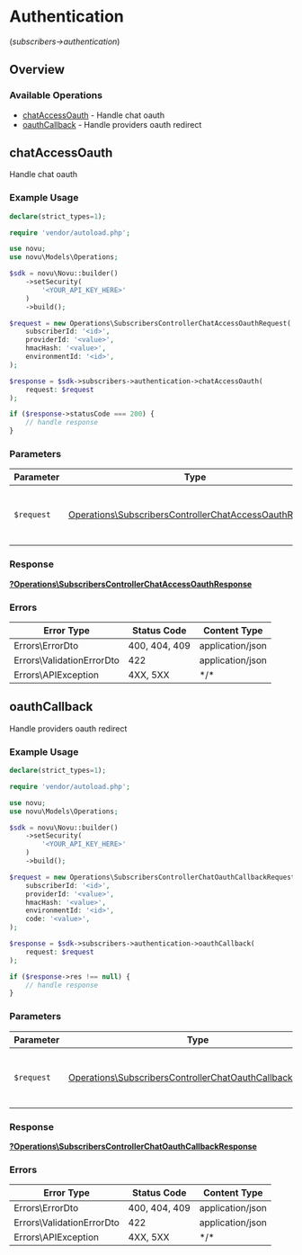 # Authentication
(*subscribers->authentication*)

## Overview

### Available Operations

* [chatAccessOauth](#chataccessoauth) - Handle chat oauth
* [oauthCallback](#oauthcallback) - Handle providers oauth redirect

## chatAccessOauth

Handle chat oauth

### Example Usage

```php
declare(strict_types=1);

require 'vendor/autoload.php';

use novu;
use novu\Models\Operations;

$sdk = novu\Novu::builder()
    ->setSecurity(
        '<YOUR_API_KEY_HERE>'
    )
    ->build();

$request = new Operations\SubscribersControllerChatAccessOauthRequest(
    subscriberId: '<id>',
    providerId: '<value>',
    hmacHash: '<value>',
    environmentId: '<id>',
);

$response = $sdk->subscribers->authentication->chatAccessOauth(
    request: $request
);

if ($response->statusCode === 200) {
    // handle response
}
```

### Parameters

| Parameter                                                                                                                        | Type                                                                                                                             | Required                                                                                                                         | Description                                                                                                                      |
| -------------------------------------------------------------------------------------------------------------------------------- | -------------------------------------------------------------------------------------------------------------------------------- | -------------------------------------------------------------------------------------------------------------------------------- | -------------------------------------------------------------------------------------------------------------------------------- |
| `$request`                                                                                                                       | [Operations\SubscribersControllerChatAccessOauthRequest](../../Models/Operations/SubscribersControllerChatAccessOauthRequest.md) | :heavy_check_mark:                                                                                                               | The request object to use for the request.                                                                                       |

### Response

**[?Operations\SubscribersControllerChatAccessOauthResponse](../../Models/Operations/SubscribersControllerChatAccessOauthResponse.md)**

### Errors

| Error Type                | Status Code               | Content Type              |
| ------------------------- | ------------------------- | ------------------------- |
| Errors\ErrorDto           | 400, 404, 409             | application/json          |
| Errors\ValidationErrorDto | 422                       | application/json          |
| Errors\APIException       | 4XX, 5XX                  | \*/\*                     |

## oauthCallback

Handle providers oauth redirect

### Example Usage

```php
declare(strict_types=1);

require 'vendor/autoload.php';

use novu;
use novu\Models\Operations;

$sdk = novu\Novu::builder()
    ->setSecurity(
        '<YOUR_API_KEY_HERE>'
    )
    ->build();

$request = new Operations\SubscribersControllerChatOauthCallbackRequest(
    subscriberId: '<id>',
    providerId: '<value>',
    hmacHash: '<value>',
    environmentId: '<id>',
    code: '<value>',
);

$response = $sdk->subscribers->authentication->oauthCallback(
    request: $request
);

if ($response->res !== null) {
    // handle response
}
```

### Parameters

| Parameter                                                                                                                            | Type                                                                                                                                 | Required                                                                                                                             | Description                                                                                                                          |
| ------------------------------------------------------------------------------------------------------------------------------------ | ------------------------------------------------------------------------------------------------------------------------------------ | ------------------------------------------------------------------------------------------------------------------------------------ | ------------------------------------------------------------------------------------------------------------------------------------ |
| `$request`                                                                                                                           | [Operations\SubscribersControllerChatOauthCallbackRequest](../../Models/Operations/SubscribersControllerChatOauthCallbackRequest.md) | :heavy_check_mark:                                                                                                                   | The request object to use for the request.                                                                                           |

### Response

**[?Operations\SubscribersControllerChatOauthCallbackResponse](../../Models/Operations/SubscribersControllerChatOauthCallbackResponse.md)**

### Errors

| Error Type                | Status Code               | Content Type              |
| ------------------------- | ------------------------- | ------------------------- |
| Errors\ErrorDto           | 400, 404, 409             | application/json          |
| Errors\ValidationErrorDto | 422                       | application/json          |
| Errors\APIException       | 4XX, 5XX                  | \*/\*                     |